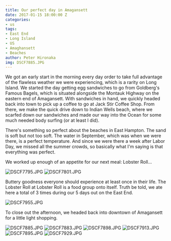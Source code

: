 ```yaml
---
title: Our perfect day in Amagansett
date: 2017-01-15 18:00:00 Z
categories:
- us
tags:
- East End
- Long Island
- US
- Amaghansett
- Beaches
author: Peter Hironaka
img: DSCF7885.JPG
---
```


 We got an early start in the morning every day order to take full advantage of the flawless weather we were experiencing, which is a rarity on Long Island. We started the day getting egg sandwiches to go from Goldberg's Famous Bagels, which is situated alongside the Montauk Highway on the eastern end of Amagansett. With sandwiches in hand, we quickly headed back into town to pick up a coffee to go at Jack Stir Coffee Shop. From there, we make the quick drive down to Indian Wells beach, where we scarfed down our sandwiches and made our way into the Ocean for some much needed body surfing (or at least I did). 

There's something so perfect about the beaches in East Hampton. The sand is soft but not too soft. The water in September, which was when we were there, is a perfect temperature. And since we were there a week after Labor Day, we missed all the summer crowds, so basically what I'm saying is that everything was perfect. 

We worked up enough of an appetite for our next meal: Lobster Roll...

![DSCF7795.JPG](/uploads/DSCF7795.JPG)
![DSCF7801.JPG](/uploads/DSCF7801.JPG)

Buttery goodness everyone should experience at least once in their life. The Lobster Roll at Lobster Roll is a food group onto itself. Truth be told, we ate here a total of 3 times during our 5 days out on the East End.


![DSCF7955.JPG](/uploads/DSCF7955.JPG)

To close out the afternoon, we headed back into downtown of Amagansett for a little light shopping. 


![DSCF7885.JPG](/uploads/DSCF7885.JPG)
![DSCF7883.JPG](/uploads/DSCF7883.JPG)
![DSCF7898.JPG](/uploads/DSCF7898.JPG)
![DSCF7913.JPG](/uploads/DSCF7913.JPG)
![DSCF7895.JPG](/uploads/DSCF7895.JPG)
![DSCF7929.JPG](/uploads/DSCF7929.JPG)